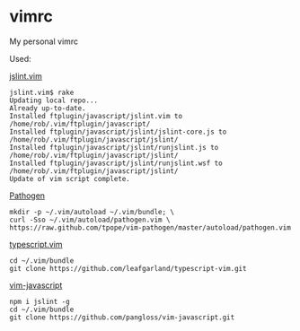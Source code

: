 vimrc
=====

My personal vimrc

Used:

  [jslint.vim](https://github.com/hallettj/jslint.vim.git)

  ```
  jslint.vim$ rake
  Updating local repo...
  Already up-to-date.
  Installed ftplugin/javascript/jslint.vim to /home/rob/.vim/ftplugin/javascript/
  Installed ftplugin/javascript/jslint/jslint-core.js to /home/rob/.vim/ftplugin/javascript/jslint/
  Installed ftplugin/javascript/jslint/runjslint.js to /home/rob/.vim/ftplugin/javascript/jslint/
  Installed ftplugin/javascript/jslint/runjslint.wsf to /home/rob/.vim/ftplugin/javascript/jslint/
  Update of vim script complete.
  ```

  [Pathogen](https://github.com/tpope/pathogen)
  ```
  mkdir -p ~/.vim/autoload ~/.vim/bundle; \
  curl -Sso ~/.vim/autoload/pathogen.vim \
  https://raw.github.com/tpope/vim-pathogen/master/autoload/pathogen.vim
  ```

  [typescript.vim](https://github.com/leafgarland/typescript-vim.git)
  ```
  cd ~/.vim/bundle
  git clone https://github.com/leafgarland/typescript-vim.git
  ```

  [vim-javascript](https://github.com/pangloss/vim-javascript)
  ```
  npm i jslint -g
  cd ~/.vim/bundle
  git clone https://github.com/pangloss/vim-javascript.git
  ```
